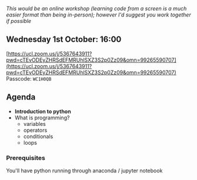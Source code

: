 _This would be an online workshop (learning code from a screen is a much easier format than being in-person); however I'd suggest you work together if possible_
## Wednesday 1st October: 16:00

[https://ucl.zoom.us/j/5367643911?pwd=cTEvODEyZHRSdEFMRUhlSXZ3S2p0Zz09&omn=99265590707](https://ucl.zoom.us/j/5367643911?pwd=cTEvODEyZHRSdEFMRUhlSXZ3S2p0Zz09&omn=99265590707) <br>
Passcode: `WC1H0QB`


## Agenda
- __Introduction to python__
- What is programming?
    - variables
    - operators
    - conditionals
    - loops

### Prerequisites
You'll have python running through anaconda / jupyter notebook
